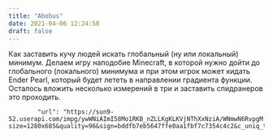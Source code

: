 ```yaml
---
title: "Abobus"
date: 2021-04-06 12:24:58
draft: false
---
```


Как заставить кучу людей искать глобальный (ну или локальный) минимум. Делаем игру наподобие Minecraft, в которой нужно дойти до глобального (локального) минимума и при этом игрок может кидать Ender Pearl, который будет лететь в направлении градиента функции. Осталось вложить несколько измерений в три и заставить спидранеров это проходить.

            "url": "https://sun9-52.userapi.com/impg/ywWNiAImI58Mo1RKB_nZLLKgKLKVjNThXxNziA/WNmwN6RvpgM.jpg?size=1280x685&quality=96&sign=bddfb7eb5647ffe0aa1fbf7c7354c4c2&c_uniq_tag=oBaMQWoZ7qH42zYvMV315IkxMCGnnAN3cw7YrPg4otQ&type=album",
